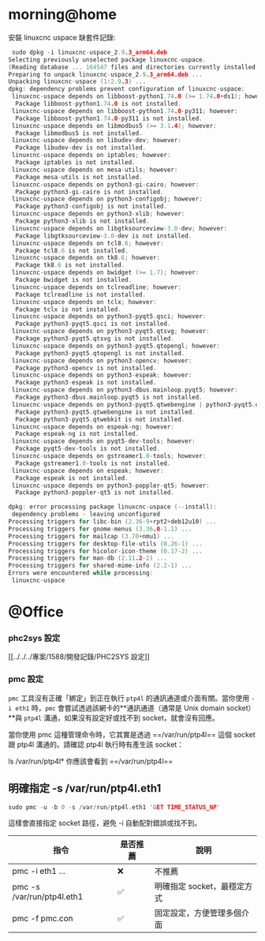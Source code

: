 # morning@home
安裝 linuxcnc uspace 缺套件記錄:
```c
 sudo dpkg -i linuxcnc-uspace_2.9.3_arm64.deb 
Selecting previously unselected package linuxcnc-uspace.
(Reading database ... 164547 files and directories currently installed.)
Preparing to unpack linuxcnc-uspace_2.9.3_arm64.deb ...
Unpacking linuxcnc-uspace (1:2.9.3) ...
dpkg: dependency problems prevent configuration of linuxcnc-uspace:
 linuxcnc-uspace depends on libboost-python1.74.0 (>= 1.74.0+ds1); however:
  Package libboost-python1.74.0 is not installed.
 linuxcnc-uspace depends on libboost-python1.74.0-py311; however:
  Package libboost-python1.74.0-py311 is not installed.
 linuxcnc-uspace depends on libmodbus5 (>= 3.1.4); however:
  Package libmodbus5 is not installed.
 linuxcnc-uspace depends on libudev-dev; however:
  Package libudev-dev is not installed.
 linuxcnc-uspace depends on iptables; however:
  Package iptables is not installed.
 linuxcnc-uspace depends on mesa-utils; however:
  Package mesa-utils is not installed.
 linuxcnc-uspace depends on python3-gi-cairo; however:
  Package python3-gi-cairo is not installed.
 linuxcnc-uspace depends on python3-configobj; however:
  Package python3-configobj is not installed.
 linuxcnc-uspace depends on python3-xlib; however:
  Package python3-xlib is not installed.
 linuxcnc-uspace depends on libgtksourceview-3.0-dev; however:
  Package libgtksourceview-3.0-dev is not installed.
 linuxcnc-uspace depends on tcl8.6; however:
  Package tcl8.6 is not installed.
 linuxcnc-uspace depends on tk8.6; however:
  Package tk8.6 is not installed.
 linuxcnc-uspace depends on bwidget (>= 1.7); however:
  Package bwidget is not installed.
 linuxcnc-uspace depends on tclreadline; however:
  Package tclreadline is not installed.
 linuxcnc-uspace depends on tclx; however:
  Package tclx is not installed.
 linuxcnc-uspace depends on python3-pyqt5.qsci; however:
  Package python3-pyqt5.qsci is not installed.
 linuxcnc-uspace depends on python3-pyqt5.qtsvg; however:
  Package python3-pyqt5.qtsvg is not installed.
 linuxcnc-uspace depends on python3-pyqt5.qtopengl; however:
  Package python3-pyqt5.qtopengl is not installed.
 linuxcnc-uspace depends on python3-opencv; however:
  Package python3-opencv is not installed.
 linuxcnc-uspace depends on python3-espeak; however:
  Package python3-espeak is not installed.
 linuxcnc-uspace depends on python3-dbus.mainloop.pyqt5; however:
  Package python3-dbus.mainloop.pyqt5 is not installed.
 linuxcnc-uspace depends on python3-pyqt5.qtwebengine | python3-pyqt5.qtwebkit; however:
  Package python3-pyqt5.qtwebengine is not installed.
  Package python3-pyqt5.qtwebkit is not installed.
 linuxcnc-uspace depends on espeak-ng; however:
  Package espeak-ng is not installed.
 linuxcnc-uspace depends on pyqt5-dev-tools; however:
  Package pyqt5-dev-tools is not installed.
 linuxcnc-uspace depends on gstreamer1.0-tools; however:
  Package gstreamer1.0-tools is not installed.
 linuxcnc-uspace depends on espeak; however:
  Package espeak is not installed.
 linuxcnc-uspace depends on python3-poppler-qt5; however:
  Package python3-poppler-qt5 is not installed.

dpkg: error processing package linuxcnc-uspace (--install):
 dependency problems - leaving unconfigured
Processing triggers for libc-bin (2.36-9+rpt2+deb12u10) ...
Processing triggers for gnome-menus (3.36.0-1.1) ...
Processing triggers for mailcap (3.70+nmu1) ...
Processing triggers for desktop-file-utils (0.26-1) ...
Processing triggers for hicolor-icon-theme (0.17-2) ...
Processing triggers for man-db (2.11.2-2) ...
Processing triggers for shared-mime-info (2.2-1) ...
Errors were encountered while processing:
 linuxcnc-uspace
```
# @Office
### phc2sys 設定
[[../../../專案/1588/開發記錄/PHC2SYS 設定]]
### pmc 設定
`pmc` 工具沒有正確「綁定」到正在執行 `ptp4l` 的通訊通道或介面有關。當你使用 `-i eth1` 時，`pmc` 會嘗試透過該網卡的**通訊通道（通常是 Unix domain socket）**與 `ptp4l` 溝通，如果沒有設定好或找不到 socket，就會沒有回應。

當你使用 pmc 這種管理命令時，它其實是透過 ==/var/run/ptp4l== 這個 socket 跟 ptp4l 溝通的。請確認 ptp4l 執行時有產生該 socket：

ls /var/run/ptp4l*
你應該會看到 ==/var/run/ptp4l==

明確指定 -s /var/run/ptp4l.eth1
---
```c
sudo pmc -u -b 0 -s /var/run/ptp4l.eth1 'GET TIME_STATUS_NP'
```
這樣會直接指定 socket 路徑，避免 -i 自動配對錯誤或找不到。


| 指令                         | 是否推薦 | 說明                |
| -------------------------- | ---- | ----------------- |
| pmc -i eth1 ...            | ❌    | 不推薦               |
| pmc -s /var/run/ptp4l.eth1 | ✅    | 明確指定 socket，最穩定方式 |
| pmc -f pmc.con             | ✅    | 固定設定，方便管理多個介面     |
